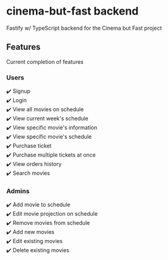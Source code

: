 # cinema-but-fast backend

Fastify w/ TypeScript backend for the Cinema but Fast project

## Features

Current completion of features

### Users

✔️ Signup  
✔️ Login  
✔️ View all movies on schedule  
✔️ View current week's schedule  
✔️ View specific movie's information  
✔️ View specific movie's schedule  
✔️ Purchase ticket  
✔️ Purchase multiple tickets at once  
✔️ View orders history  
✔️ Search movies

### Admins

✔️ Add movie to schedule  
✔️ Edit movie projection on schedule  
✔️ Remove movies from schedule  
✔️ Add new movies  
✔️ Edit existing movies  
✔️ Delete existing movies  
